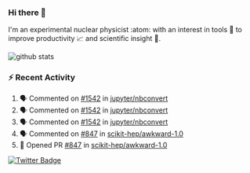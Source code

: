 ### Hi there 👋 

I'm an experimental nuclear physicist :atom: with an interest in tools :wrench: to improve productivity :chart_with_upwards_trend: and scientific insight :telescope:.

![github stats](https://github-readme-stats.vercel.app/api?username=agoose77&show_icons=true&hide_rank=true&hide_title=true&bg_color=30,e76445,904e95&text_color=efe3ec&icon_color=efe3ec)
<!--
**agoose77/agoose77** is a ✨ _special_ ✨ repository because its `README.md` (this file) appears on your GitHub profile.

Here are some ideas to get you started:

- 🔭 I’m currently working on ...
- 🌱 I’m currently learning ...
- 👯 I’m looking to collaborate on ...
- 🤔 I’m looking for help with ...
- 💬 Ask me about ...
- 📫 How to reach me: ...
- 😄 Pronouns: ...
- ⚡ Fun fact: ...
-->

### :zap: Recent Activity
<!--START_SECTION:activity-->
1. 🗣 Commented on [#1542](https://github.com/jupyter/nbconvert/issues/1542) in [jupyter/nbconvert](https://github.com/jupyter/nbconvert)
2. 🗣 Commented on [#1542](https://github.com/jupyter/nbconvert/issues/1542) in [jupyter/nbconvert](https://github.com/jupyter/nbconvert)
3. 🗣 Commented on [#1542](https://github.com/jupyter/nbconvert/issues/1542) in [jupyter/nbconvert](https://github.com/jupyter/nbconvert)
4. 🗣 Commented on [#847](https://github.com/scikit-hep/awkward-1.0/issues/847) in [scikit-hep/awkward-1.0](https://github.com/scikit-hep/awkward-1.0)
5. 💪 Opened PR [#847](https://github.com/scikit-hep/awkward-1.0/pull/847) in [scikit-hep/awkward-1.0](https://github.com/scikit-hep/awkward-1.0)
<!--END_SECTION:activity-->


[![Twitter Badge](https://img.shields.io/twitter/follow/agoose77?style=flat-square&logo=Twitter&logoColor=white&color=cornflowerblue)](https://twitter.com/agoose77)

